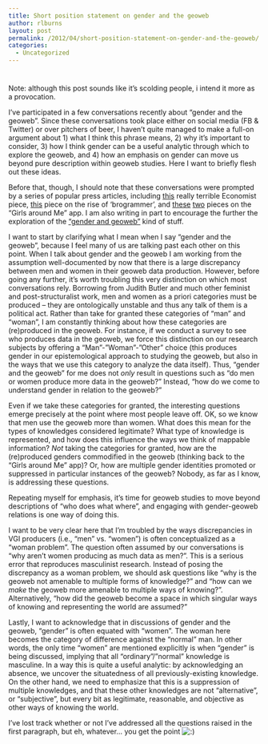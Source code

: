 ```yaml
---
title: Short position statement on gender and the geoweb
author: rlburns
layout: post
permalink: /2012/04/short-position-statement-on-gender-and-the-geoweb/
categories:
  - Uncategorized
---
```

# 

Note: although this post sounds like it’s scolding people, i intend it more as a provocation.

I’ve participated in a few conversations recently about “gender and the geoweb”. Since these conversations took place either on social media (FB & Twitter) or over pitchers of beer, I haven’t quite managed to make a full-on argument about 1) what I think this phrase means, 2) why it’s important to consider, 3) how I think gender can be a useful analytic through which to explore the geoweb, and 4) how an emphasis on gender can move us beyond pure description within geoweb studies. Here I want to briefly flesh out these ideas.

Before that, though, I should note that these conversations were prompted by a series of popular press articles, including [this][1] really terrible Economist piece, [this][2] piece on the rise of ‘brogrammer’, and [these][3] [two][4] pieces on the “Girls around Me” app. I am also writing in part to encourage the further the exploration of the [“gender and geoweb”][5] kind of stuff.

 [1]: http://econ.st/jKjgg3
 [2]: http://buswk.co/z0NUsc
 [3]: http://bit.ly/H412Vw
 [4]: http://nyti.ms/H1samM
 [5]: http://slidesha.re/FRtxCB

I want to start by clarifying what I mean when I say “gender and the geoweb”, because I feel many of us are talking past each other on this point. When I talk about gender and the geoweb I am working from the assumption well-documented by now that there is a large discrepancy between men and women in their geoweb data production. However, before going any further, it’s worth troubling this very distinction on which most conversations rely. Borrowing from Judith Butler and much other feminist and post-structuralist work, men and women as a priori categories must be produced – they are ontologically unstable and thus any talk of them is a political act. Rather than take for granted these categories of “man” and “woman”, I am constantly thinking about how these categories are (re)produced in the geoweb. For instance, if we conduct a survey to see who produces data in the geoweb, we force this distinction on our research subjects by offering a “Man”-”Woman”-”Other” choice (this produces gender in our epistemological approach to studying the geoweb, but also in the ways that we use this category to analyze the data itself). Thus, “gender and the geoweb” for me does not *only* result in questions such as “do men or women produce more data in the geoweb?” Instead, “how do we come to understand gender in relation to the geoweb?”

Even if we take these categories for granted, the interesting questions emerge precisely at the point where most people leave off. OK, so we know that men use the geoweb more than women. What does this mean for the types of knowledges considered legitimate? What type of knowledge is represented, and how does this influence the ways we think of mappable information? *Not* taking the categories for granted, how are the (re)produced genders commodified in the geoweb (thinking back to the “Girls around Me” app)? Or, how are multiple gender identities promoted or suppressed in particular instances of the geoweb? Nobody, as far as I know, is addressing these questions.

Repeating myself for emphasis, it’s time for geoweb studies to move beyond descriptions of “who does what where”, and engaging with gender-geoweb relations is one way of doing this. 

I want to be very clear here that I’m troubled by the ways discrepancies in VGI producers (i.e., “men” vs. “women”) is often conceptualized as a “woman problem”. The question often assumed by our conversations is “why aren’t women producing as much data as men?”. This is a serious error that reproduces masculinist research. Instead of posing the discrepancy as a woman problem, we should ask questions like “why is the geoweb not amenable to multiple forms of knowledge?” and “how can we *make* the geoweb more amenable to multiple ways of knowing?”. Alternatively, “how did the geoweb become a space in which singular ways of knowing and representing the world are assumed?” 

Lastly, I want to acknowledge that in discussions of gender and the geoweb, “gender” is often equated with “women”. The woman here becomes the category of difference against the “normal” man. In other words, the only time “women” are mentioned explicitly is when “gender” is being discussed, implying that all “ordinary”/”normal” knowledge is masculine. In a way this is quite a useful analytic: by acknowledging an absence, we uncover the situatedness of all previously-existing knowledge. On the other hand, we need to emphasize that this is a suppression of multiple knowledges, and that these other knowledges are not “alternative”, or “subjective”, but every bit as legitimate, reasonable, and objective as other ways of knowing the world.

I’ve lost track whether or not I’ve addressed all the questions raised in the first paragraph, but eh, whatever… you get the point ![:)][6] 

 [6]: localhost:7878/wordpress/wp-includes/images/smilies/icon_smile.gif
